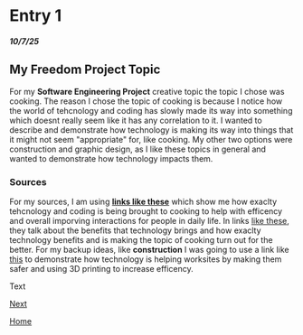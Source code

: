 # Entry 1
##### 10/7/25
## My Freedom Project Topic
For my **Software Engineering Project** creative topic the topic I chose was cooking. The reason I chose the topic of cooking is because I notice how the world of tehcnology and coding has slowly made its way into something which doesnt really seem like it has any correlation to it. I wanted to describe and demonstrate how technology is making its way into things that it might not seem "appropriate" for, like cooking. My other two options were construction and graphic design, as I like these topics in general and wanted to demonstrate how technology impacts them.

### Sources
For my sources, I am using **[links like these](https://kosciuskoconnect.com/blog/how-technology-is-changing-the-way-we-cook/)** which show me how exaclty tehcnology and coding is being brought to cooking to help with efficency and overall imporving interactions for people in daily life. In links [like these](https://ajeanneinthekitchen.com/2024/03/06/cooking-with-technology/), they talk about the benefits that technology brings and how exaclty technology benefits and is making the topic of cooking turn out for the better. For my backup ideas, like **construction** I was going to use a link like [this](https://www.rhumbix.com/blog/how-technology-in-construction-is-revolutionizing-the-industry) to demonstrate how technology is helping worksites by making them safer and using 3D printing to increase efficency.

Text

[Next](entry02.md)

[Home](../README.md)
